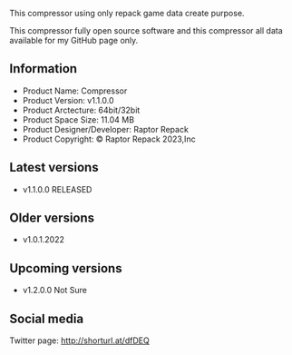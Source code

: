 This compressor using only repack game data create purpose.

This compressor fully open source software and this compressor all data available for my GitHub page only.

Information
-----------------------------------------------
- Product Name: Compressor
- Product Version: v1.1.0.0
- Product Arctecture: 64bit/32bit
- Product Space Size: 11.04 MB
- Product Designer/Developer: Raptor Repack
- Product Copyright: © Raptor Repack 2023,Inc

Latest versions
-----------------------------------------------
- v1.1.0.0 RELEASED

Older versions
-----------------------------------------------
- v1.0.1.2022

Upcoming versions
-----------------------------------------------
- v1.2.0.0 Not Sure

Social media
-----------------------------------------------
Twitter page: http://shorturl.at/dfDEQ
